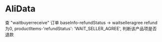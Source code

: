 # AliData
查 "waitbuyerreceive" 订单
baseInfo-refundStatus -> waitselleragree
refund为0, 
productItems-'refundStatus': 'WAIT_SELLER_AGREE',
判断该产品项是否退款